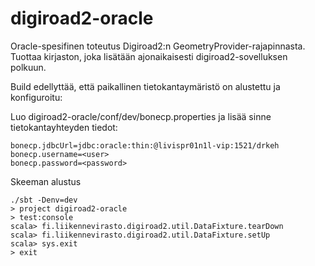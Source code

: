 digiroad2-oracle
================

Oracle-spesifinen toteutus Digiroad2:n GeometryProvider-rajapinnasta. Tuottaa kirjaston, joka lisätään ajonaikaisesti digiroad2-sovelluksen polkuun.

Build edellyttää, että paikallinen tietokantaymäristö on alustettu ja konfiguroitu:

Luo digiroad2-oracle/conf/dev/bonecp.properties ja lisää sinne tietokantayhteyden tiedot:

```
bonecp.jdbcUrl=jdbc:oracle:thin:@livispr01n1l-vip:1521/drkeh
bonecp.username=<user>
bonecp.password=<password>
```

Skeeman alustus
```
./sbt -Denv=dev
> project digiroad2-oracle
> test:console
scala> fi.liikennevirasto.digiroad2.util.DataFixture.tearDown
scala> fi.liikennevirasto.digiroad2.util.DataFixture.setUp
scala> sys.exit
> exit
```  



